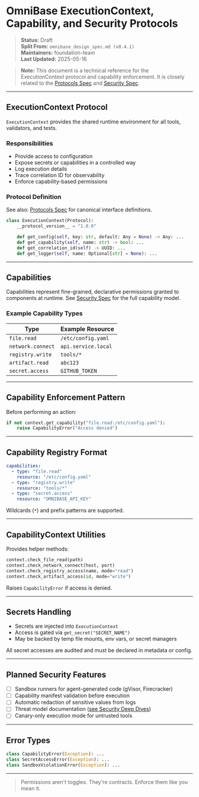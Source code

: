 <!-- === OmniNode:Metadata ===
metadata_version: 0.1.0
protocol_version: 1.1.0
owner: OmniNode Team
copyright: OmniNode Team
schema_version: 1.1.0
name: execution_context.md
version: 1.0.0
uuid: 8b3b2725-8f79-4bf3-bca5-b07859d987b3
author: OmniNode Team
created_at: 2025-05-22T17:18:16.681985
last_modified_at: 2025-05-22T21:19:13.474526
description: Stamped by ONEX
state_contract: state_contract://default
lifecycle: active
hash: 42027f9a355566d0c712e284094fd8ba2f9dd4068c56c4aa19e2c2cd899b6507
entrypoint: python@execution_context.md
runtime_language_hint: python>=3.11
namespace: onex.stamped.execution_context
meta_type: tool
<!-- === /OmniNode:Metadata === -->


# OmniBase ExecutionContext, Capability, and Security Protocols

> **Status:** Draft  
> **Split From:** `omnibase_design_spec.md (v0.4.1)`  
> **Maintainers:** foundation-team  
> **Last Updated:** 2025-05-16

> **Note:** This document is a technical reference for the ExecutionContext protocol and capability enforcement. It is closely related to the [Protocols Spec](./protocols.md) and [Security Spec](./security.md).

---

## ExecutionContext Protocol

`ExecutionContext` provides the shared runtime environment for all tools, validators, and tests.

### Responsibilities

- Provide access to configuration
- Expose secrets or capabilities in a controlled way
- Log execution details
- Trace correlation ID for observability
- Enforce capability-based permissions

### Protocol Definition

See also: [Protocols Spec](./protocols.md) for canonical interface definitions.

```python
class ExecutionContext(Protocol):
    __protocol_version__ = "1.0.0"

    def get_config(self, key: str, default: Any = None) -> Any: ...
    def get_capability(self, name: str) -> bool: ...
    def get_correlation_id(self) -> UUID: ...
    def get_logger(self, name: Optional[str] = None): ...
```

---

## Capabilities

Capabilities represent fine-grained, declarative permissions granted to components at runtime. See [Security Spec](./security.md) for the full capability model.

### Example Capability Types

| Type             | Example Resource     |
|------------------|----------------------|
| `file.read`      | `/etc/config.yaml`   |
| `network.connect`| `api.service.local`  |
| `registry.write` | `tools/*`            |
| `artifact.read`  | `abc123`             |
| `secret.access`  | `GITHUB_TOKEN`       |

---

## Capability Enforcement Pattern

Before performing an action:

```python
if not context.get_capability("file.read:/etc/config.yaml"):
    raise CapabilityError("Access denied")
```

---

## Capability Registry Format

```yaml
capabilities:
  - type: "file.read"
    resource: "/etc/config.yaml"
  - type: "registry.write"
    resource: "tools/*"
  - type: "secret.access"
    resource: "OMNIBASE_API_KEY"
```

Wildcards (`*`) and prefix patterns are supported.

---

## CapabilityContext Utilities

Provides helper methods:

```python
context.check_file_read(path)
context.check_network_connect(host, port)
context.check_registry_access(name, mode="read")
context.check_artifact_access(id, mode="write")
```

Raises `CapabilityError` if access is denied.

---

## Secrets Handling

- Secrets are injected into `ExecutionContext`
- Access is gated via `get_secret("SECRET_NAME")`
- May be backed by temp file mounts, env vars, or secret managers

All secret accesses are audited and must be declared in metadata or config.

---

## Planned Security Features

- [ ] Sandbox runners for agent-generated code (gVisor, Firecracker)
- [ ] Capability manifest validation before execution
- [ ] Automatic redaction of sensitive values from logs
- [ ] Threat model documentation ([see Security Deep Dives](./security/threat_model.md))
- [ ] Canary-only execution mode for untrusted tools

---

## Error Types

```python
class CapabilityError(Exception): ...
class SecretAccessError(Exception): ...
class SandboxViolationError(Exception): ...
```

---

> Permissions aren't toggles. They're contracts. Enforce them like you mean it.
